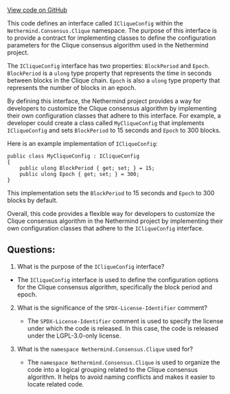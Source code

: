 [View code on GitHub](https://github.com/nethermindeth/nethermind/Nethermind.Consensus.Clique/ICliqueConfig.cs)

This code defines an interface called `ICliqueConfig` within the `Nethermind.Consensus.Clique` namespace. The purpose of this interface is to provide a contract for implementing classes to define the configuration parameters for the Clique consensus algorithm used in the Nethermind project. 

The `ICliqueConfig` interface has two properties: `BlockPeriod` and `Epoch`. `BlockPeriod` is a `ulong` type property that represents the time in seconds between blocks in the Clique chain. `Epoch` is also a `ulong` type property that represents the number of blocks in an epoch. 

By defining this interface, the Nethermind project provides a way for developers to customize the Clique consensus algorithm by implementing their own configuration classes that adhere to this interface. For example, a developer could create a class called `MyCliqueConfig` that implements `ICliqueConfig` and sets `BlockPeriod` to 15 seconds and `Epoch` to 300 blocks. 

Here is an example implementation of `ICliqueConfig`:

```
public class MyCliqueConfig : ICliqueConfig
{
    public ulong BlockPeriod { get; set; } = 15;
    public ulong Epoch { get; set; } = 300;
}
```

This implementation sets the `BlockPeriod` to 15 seconds and `Epoch` to 300 blocks by default. 

Overall, this code provides a flexible way for developers to customize the Clique consensus algorithm in the Nethermind project by implementing their own configuration classes that adhere to the `ICliqueConfig` interface.
## Questions: 
 1. What is the purpose of the `ICliqueConfig` interface?
   - The `ICliqueConfig` interface is used to define the configuration options for the Clique consensus algorithm, specifically the block period and epoch.

2. What is the significance of the `SPDX-License-Identifier` comment?
   - The `SPDX-License-Identifier` comment is used to specify the license under which the code is released. In this case, the code is released under the LGPL-3.0-only license.

3. What is the `namespace Nethermind.Consensus.Clique` used for?
   - The `namespace Nethermind.Consensus.Clique` is used to organize the code into a logical grouping related to the Clique consensus algorithm. It helps to avoid naming conflicts and makes it easier to locate related code.